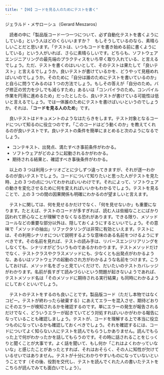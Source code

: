 ```yaml
---
title: "【90】コードを見る人のためにテストを書く"
---
```



ジェラルド・メサローシュ（Gerard Meszaros）


　読者の中に「製品版コード一つ一つについて、必ず自動化テストを書くようにしている」という人はどのくらいいますか？　もしそうしているのなら、素晴らしいことだと思います。「テストは、いつもコードを書き始める前に書くようにしている」という人がいれば、さらに素晴らしいです。どちらも、ソフトウェアエンジニアリングの最先端のプラクティスをいち早く取り入れている、と言えるでしょう。ただ、テストを書くのはいいとして、そのテストは果たして「良いテスト」と言えるでしょうか。良いテストが書けているかを、どうやって見極めればいいのでしょうか。そのために「自分は誰のためにテストを書いているのか」と自らに問うてみるのは 1 つの方法でしょう。もしその答えが「自分のため。バグ修正の労力を少しでも減らすため」あるいは「コンパイラのため。コンパイル作業を円滑に進めるため」だったとしたら、良いテストが書けている可能性は低いと言えるでしょう。では一体誰のためにテストを書けばいいというのでしょうか。それは、「**コードを見る人のため**」です。

　良いテストはドキュメントのようなはたらきをします。テスト対象となるコードについて知るのに役立つのです。「このコードはどう動くのか」を教えてくれるのが良いテストです。良いテストの条件を簡単にまとめると次のようになるでしょう。

  - コンテキスト、出発点、満たすべき事前条件がわかる。
  - ソフトウェアがどのように起動されるかがわかる。
  - 期待される結果と、確認すべき事後条件がわかる。

　以上の 3 つは利用シナリオごとに少しずつ違ってきますが、それが逐一わかるのが良いテストでしょう。コードについて知りたいと思った人がテストを見た時、上の 3 つの点についてわかればいいわけです。それによって、ソフトウェアの動きを変化させるために何を変えればいいかもわかるでしょう。テストを見ることで、上の 3 つの間の因果関係も明確にわかるのが望ましいと言えます。

　テストに関しては、何を見せるかだけでなく、「何を見せないか」も重要になります。たとえば、テストのコードが多すぎれば、読む人は些細なことにばかり囚われて肝心なことが理解できなくなる恐れがあります。できる限り、メソッドコールなどの重要な部分以外は、隠しておくようにするといいでしょう。その意味で「メソッドの抽出」リファクタリングは非常に有効といえます。テストには、その利用シナリオについて説明するような意味のある名前をつけるようにすべきです。その名前を見れば、テストの読み手は、リバースエンジリアリングをしなくても、シナリオがどういうものであるかわかります。テストメソッドだけでなく、テストクラスやクラスメソッドにも、少なくとも出発点がわかるような、あるいはソフトウェアの起動のされ方がわかるような名前をつけます。こうしておけば、メソッド名をざっと見ていくだけで、だいたいのテストカバレッジがわかります。名前が長すぎて読みづらいという問題が起きないようであれば、テストメソッド名は「そのメソッドに期待される実行結果」も同時にわかるようにしておくといいでしょう。

　テストのテストをするのも良いことです。製品版コード（ただし本物ではなくコピー。テストが終わったら破棄する）にあえてエラーを混入させ、期待どおりにそのエラーが検知されるかを確認するのです。単にエラーの発生が報告されるだけでなく、どういうエラーが起きていてどう対処すればいいかがわかる報告になっていることも確認しましょう。テストが、コードを理解する上で本当に役立つものになっているかも確認しておくべきでしょう。それを確認するには、コードについてよく知らない人にテストを読んでもらうしかありません。読んでもらった上で何がわかったかを話してもらうのです。その時に話されることをじっくりと聞くことが大事です。よく話を聞いて、もし何か「これはよくわかっていないな」と感じたことがあったとすれば、それはおそらく、その人に知性が欠けているせいではありません。テストが十分にわかりやすいものになっていないということです（その後、役割を交代し、テストを読んでくれた人の書いたテストをこちらが読んでみても面白いでしょう）。
